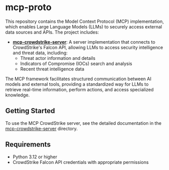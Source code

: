 # mcp-proto

This repository contains the Model Context Protocol (MCP) implementation, which enables Large Language Models (LLMs) to securely access external data sources and APIs. The project includes:

- **[mcp-crowdstrike-server](./mcp-crowdstrike-server/)**: A server implementation that connects to CrowdStrike's Falcon API, allowing LLMs to access security intelligence and threat data, including:
  - Threat actor information and details
  - Indicators of Compromise (IOCs) search and analysis
  - Recent threat intelligence data

The MCP framework facilitates structured communication between AI models and external tools, providing a standardized way for LLMs to retrieve real-time information, perform actions, and access specialized knowledge.

## Getting Started

To use the MCP CrowdStrike server, see the detailed documentation in the [mcp-crowdstrike-server](./mcp-crowdstrike-server/) directory.

## Requirements

- Python 3.12 or higher
- CrowdStrike Falcon API credentials with appropriate permissions
